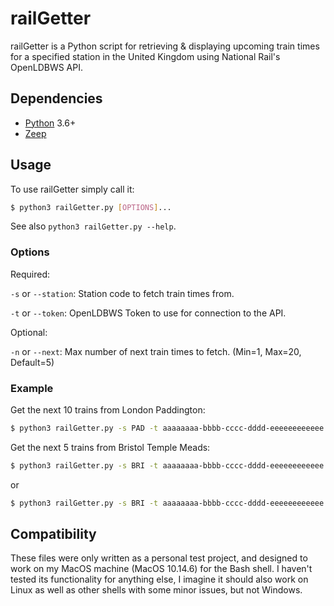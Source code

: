 # railGetter

railGetter is a Python script for retrieving & displaying upcoming train times for a specified station in the United Kingdom using National Rail's OpenLDBWS API.

## Dependencies

- [Python](https://www.python.org/downloads/) 3.6+
- [Zeep](https://docs.python-zeep.org/en/master/)

## Usage

To use railGetter simply call it:

```bash
$ python3 railGetter.py [OPTIONS]...
```

See also `python3 railGetter.py --help`.

### Options

Required:

`-s` or `--station`: Station code to fetch train times from.

`-t` or `--token`: OpenLDBWS Token to use for connection to the API.

Optional:

`-n` or `--next`: Max number of next train times to fetch. (Min=1, Max=20, Default=5)

### Example

Get the next 10 trains from London Paddington:

```bash
$ python3 railGetter.py -s PAD -t aaaaaaaa-bbbb-cccc-dddd-eeeeeeeeeeee -n 10
```

Get the next 5 trains from Bristol Temple Meads:

```bash
$ python3 railGetter.py -s BRI -t aaaaaaaa-bbbb-cccc-dddd-eeeeeeeeeeee
```
or
```bash
$ python3 railGetter.py -s BRI -t aaaaaaaa-bbbb-cccc-dddd-eeeeeeeeeeee -n 5
```

## Compatibility
These files were only written as a personal test project, and designed to work on my MacOS machine (MacOS 10.14.6) for the Bash shell. I haven't tested its functionality for anything else, I imagine it should also work on Linux as well as other shells with some minor issues, but not Windows.
